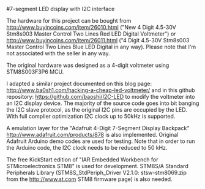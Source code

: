 #7-segment LED display with I2C interface

The hardware for this project can be bought from http://www.buyincoins.com/item/26010.html ("New 4 Digit 4.5-30V Stm8s003 Master Control Two Lines Red LED Digital Voltmeter") or http://www.buyincoins.com/item/26011.html ("4 Digit 4.5-30V Stm8s003 Master Control Two Lines Blue LED Digital in any way). Please note that I'm not associated with the seller in any way.

The original hardware was designed as a 4-digit voltmeter using STM8S003F3P6 MCU.

I adapted a similar project documented on this blog page: http://www.ba0sh1.com/hacking-a-cheap-led-voltmeter/ and in this github repository: https://github.com/baoshi/I2C-LED to modify the voltmeter into an I2C display device. The majority of the source code goes into bit banging the I2C slave protocol, as the original I2C pins are occupied by the LED. With full complier optimization I2C clock up to 50kHz is supported.

A emulation layer for the "Adafruit 4-Digit 7-Segment Display Backpack" http://www.adafruit.com/products/878 is also implemented. Original Adafruit Arduino demo codes are used for testing. Note that in order to run the Arduino code, the I2C clock needs to be reduced to 50 kHz.

The free KickStart edition of "IAR Embedded Workbench for STMicroelectronics STM8" is used for development. STM8S/A Standard Peripherals Library (STM8S_StdPeriph_Driver V2.1.0: stsw-stm8069.zip from the http://www.st.com STM8 firmware page) is also needed.
 
